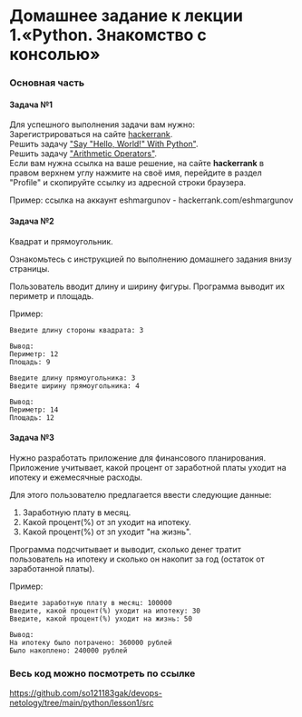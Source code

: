 # Домашнее задание к лекции 1.«Python. Знакомство с консолью»

### Основная часть

#### Задача №1

Для успешного выполнения задачи вам нужно:<br>
Зарегистрироваться на сайте [hackerrank](https://www.hackerrank.com/).<br>
Решить задачу ["Say "Hello, World!" With Python"](https://www.hackerrank.com/challenges/py-hello-world/problem).<br>
Решить задачу ["Arithmetic Operators"](https://www.hackerrank.com/challenges/python-arithmetic-operators/problem).<br>
Если вам нужна ссылка на ваше решение, на сайте **hackerrank** в правом верхнем углу нажмите на своё имя, перейдите в раздел "Profile" и скопируйте ссылку из адресной строки браузера.

Пример: ссылка на аккаунт eshmargunov - hackerrank.com/eshmargunov

#### Задача №2

Квадрат и прямоугольник.

Ознакомьтесь с инструкцией по выполнению домашнего задания внизу страницы.

Пользователь вводит длину и ширину фигуры.
Программа выводит их периметр и площадь.

Пример:

```
Введите длину стороны квадрата: 3

Вывод:
Периметр: 12
Площадь: 9

Введите длину прямоугольника: 3
Введите ширину прямоугольника: 4

Вывод:
Периметр: 14
Площадь: 12

```

#### Задача №3

Нужно разработать приложение для финансового планирования.
Приложение учитывает, какой процент от заработной платы уходит на ипотеку и ежемесячные расходы.

Для этого пользователю предлагается ввести следующие данные:

  1. Заработную плату в месяц.
  2. Какой процент(%) от зп уходит на ипотеку.
  3. Какой процент(%) от зп уходит "на жизнь".

Программа подсчитывает и выводит, сколько денег тратит пользователь на ипотеку и сколько он накопит за год (остаток от заработанной платы).

Пример:

```
Введите заработную плату в месяц: 100000
Введите, какой процент(%) уходит на ипотеку: 30
Введите, какой процент(%) уходит на жизнь: 50

Вывод:
На ипотеку было потрачено: 360000 рублей
Было накоплено: 240000 рублей
```

### Весь код можно посмотреть по ссылке
https://github.com/so121183gak/devops-netology/tree/main/python/lesson1/src